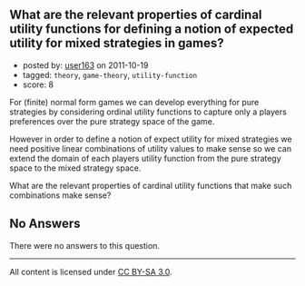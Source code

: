 ## What are the relevant properties of cardinal utility functions for defining a notion of expected utility for mixed strategies in games?

- posted by: [user163](https://stackexchange.com/users/-1/163-user163) on 2011-10-19
- tagged: `theory`, `game-theory`, `utility-function`
- score: 8

For (finite) normal form games we can develop everything for pure strategies by considering ordinal utility functions to capture only a players preferences over the pure strategy space of the game.

However in order to define a notion of expect utility for mixed strategies we need positive linear combinations of utility values to make sense so we can extend the domain of each players utility function from the pure strategy space to the mixed strategy space. 

What are the relevant properties of cardinal utility functions that make such combinations make sense?

## No Answers

There were no answers to this question.


---

All content is licensed under [CC BY-SA 3.0](https://creativecommons.org/licenses/by-sa/3.0/).
